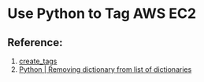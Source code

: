 # Use Python to Tag AWS EC2

## Reference:

1. [create_tags](https://boto3.amazonaws.com/v1/documentation/api/latest/reference/services/ec2.html#EC2.Client.create_tags)
2. [Python | Removing dictionary from list of dictionaries](https://www.geeksforgeeks.org/python-removing-dictionary-from-list-of-dictionaries/)